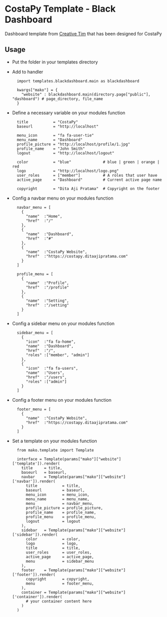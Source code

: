 # CostaPy Template - Black Dashboard
Dashboard template from [Creative Tim](https://www.creative-tim.com/product/black-dashboard#) that has been designed for CostaPy

## Usage

- Put the folder in your templates directory
- Add to handler

        import templates.blackdashboard.main as blackdashboard

        kwargs["mako"] = {
          "website" : blackdashboard.main(directory.page["public"], "dashboard") # page_directory, file_name
        }

- Define a necessary variable on your modules function

        title           = "CostaPy"
        baseurl         = "http://localhost"

        menu_icon       = "fa fa-user-tie"
        menu_name       = "Dashboard"
        profile_picture = "http://localhost/profile/1.jpg"
        profile_name    = "John Smith"
        logout          = "http://localhost/logout"

        color           = "blue"              # blue | green | orange | red
        logo            = "http://localhost/logo.png"
        user_roles      = ["member"]          # A roles that user have
        active_page     = "Dashboard"         # Current active page name

        copyright       = "Dita Aji Pratama"  # Copyright on the footer

- Config a navbar menu on your modules function

        navbar_menu = [
          {
            "name"  :"Home",
            "href"  :"/"
          },
          {
            "name"  :"Dashboard",
            "href"  :"#"
          },
          {
            "name"  :"CostaPy Website",
            "href"  :"https://costapy.ditaajipratama.com"
          }
        ]

        profile_menu = [
          {
            "name"  :"Profile",
            "href"  :"/profile"
          },
          {
            "name"  :"Setting",
            "href"  :"/setting"
          }
        ]

- Config a sidebar menu on your modules function

        sidebar_menu = [
          {
            "icon"  :"fa fa-home",
            "name"  :"Dashboard",
            "href"  :"/",
            "roles" :["member", "admin"]
          },
          {
            "icon"  :"fa fa-users",
            "name"  :"Users",
            "href"  :"/users",
            "roles" :["admin"]
          }
        ]

- Config a footer menu on your modules function

        footer_menu = [
          {
            "name"  :"CostaPy Website",
            "href"  :"https://costapy.ditaajipratama.com"
          }
        ]

- Set a template on your modules function

        from mako.template import Template

        interface = Template(params["mako"]["website"]['template']).render(
          title     = title,
          baseurl   = baseurl,
          navbar    = Template(params["mako"]["website"]['navbar']).render(
            title           = title,
            baseurl         = baseurl,
            menu_icon       = menu_icon,
            menu_name       = menu_name,
            menu            = navbar_menu,
            profile_picture = profile_picture,
            profile_name    = profile_name,
            profile_menu    = profile_menu,
            logout          = logout
          ),
          sidebar   = Template(params["mako"]["website"]['sidebar']).render(
            color           = color,
            logo            = logo,
            title           = title,
            user_roles      = user_roles,
            active_page     = active_page,
            menu            = sidebar_menu
          ),
          footer    = Template(params["mako"]["website"]['footer']).render(
            copyright       = copyright,
            menu            = footer_menu,
          ),
          container = Template(params["mako"]["website"]['container']).render(
            # your container content here
          )
        )
